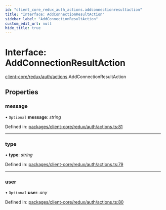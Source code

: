 ```yaml
---
id: "client_core_redux_auth_actions.addconnectionresultaction"
title: "Interface: AddConnectionResultAction"
sidebar_label: "AddConnectionResultAction"
custom_edit_url: null
hide_title: true
---
```


# Interface: AddConnectionResultAction

[client-core/redux/auth/actions](../modules/client_core_redux_auth_actions.md).AddConnectionResultAction

## Properties

### message

• `Optional` **message**: *string*

Defined in: [packages/client-core/redux/auth/actions.ts:81](https://github.com/xr3ngine/xr3ngine/blob/5c3dcaef1/packages/client-core/redux/auth/actions.ts#L81)

___

### type

• **type**: *string*

Defined in: [packages/client-core/redux/auth/actions.ts:79](https://github.com/xr3ngine/xr3ngine/blob/5c3dcaef1/packages/client-core/redux/auth/actions.ts#L79)

___

### user

• `Optional` **user**: *any*

Defined in: [packages/client-core/redux/auth/actions.ts:80](https://github.com/xr3ngine/xr3ngine/blob/5c3dcaef1/packages/client-core/redux/auth/actions.ts#L80)
